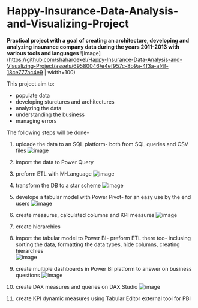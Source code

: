 # Happy-Insurance-Data-Analysis-and-Visualizing-Project

**Practical project with a goal of creating an architecture, developing and analyzing insurance company data during the years 2011-2013 with various tools and languages**
![image](https://github.com/shahardekel/Happy-Insurance-Data-Analysis-and-Visualizing-Project/assets/69580046/e4ef957c-8b9a-4f3a-af4f-18ce777ac4e9 | width=100)

This project aim to:
- populate data
- developing sturctures and architectures
- analyzing the data
- understanding the business
- managing errors

The following steps will be done-
1. uploade the data to an SQL platform- both from SQL queries and CSV files
   ![image](https://github.com/shahardekel/Happy-Insurance-Data-Analysis-and-Visualizing-Project/assets/69580046/da00e5c8-1de7-4f97-a70d-11ff0e9c1b38)

2. import the data to Power Query
3. preform ETL with M-Language
   ![image](https://github.com/shahardekel/Happy-Insurance-Data-Analysis-and-Visualizing-Project/assets/69580046/bb87b896-bb0e-412f-8c7b-2597d2a972e0)

4. transform the DB to a star scheme
   ![image](https://github.com/shahardekel/Happy-Insurance-Data-Analysis-and-Visualizing-Project/assets/69580046/b7d92c1d-b4f3-4183-a87a-9b596e14996a)

5. develope a tabular model with Power Pivot- for an easy use by the end users
   ![image](https://github.com/shahardekel/Happy-Insurance-Data-Analysis-and-Visualizing-Project/assets/69580046/9440e8fe-b3f0-4758-80c6-49b687fc7608)

6. create measures, calculated columns and KPI measures
 ![image](https://github.com/shahardekel/Happy-Insurance-Data-Analysis-and-Visualizing-Project/assets/69580046/743396bb-612f-412c-b68d-ae44bf4bf058)

7. create hierarchies
8. import the tabular model to Power BI- preform ETL there too- inclusing sorting the data, formatting the data types, hide columns, creating hierarchies<br>
    ![image](https://github.com/shahardekel/Happy-Insurance-Data-Analysis-and-Visualizing-Project/assets/69580046/b340900b-d14e-4a4d-bf8f-e129f7573f65)

9. create multiple dashboards in Power BI platform to answer on business questions
 ![image](https://github.com/shahardekel/Happy-Insurance-Data-Analysis-and-Visualizing-Project/assets/69580046/961195c0-98d0-4b96-be71-4a792baa04ea)

10. create DAX measures and queries on DAX Studio
 ![image](https://github.com/shahardekel/Happy-Insurance-Data-Analysis-and-Visualizing-Project/assets/69580046/dd4752ef-ced7-470e-ab3b-56dec38dbf2d)

11. create KPI dynamic measures using Tabular Editor external tool for PBI
    


